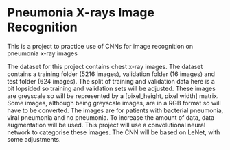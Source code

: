 # Pneumonia X-rays Image Recognition
This is a project to practice use of CNNs for image recognition on pneumonia x-ray images

The dataset for this project contains chest x-ray images.
The dataset contains a training folder (5216 images), validation folder (16 images) and test folder (624 images).
The split of training and validation data here is a bit lopsided so training and validation sets will be adjusted.
These images are greyscale so will be represented by a [pixel_height, pixel width] matrix.
Some images, although being greyscale images, are in a RGB format so will have to be converted.
The images are for patients with bacterial pneumonia, viral pneumonia and no pneumonia.
To increase the amount of data, data augmentation will be used.
This project will use a convolutional neural network to categorise these images.
The CNN will be based on LeNet, with some adjustments.
